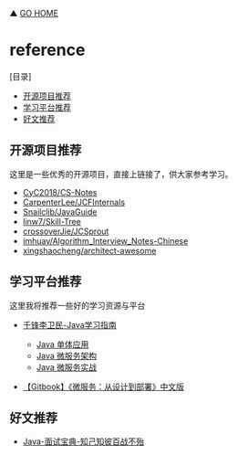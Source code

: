 ▲ [GO HOME](https://github.com/frank-lam/2019_campus_apply)



# reference

[目录]

- [开源项目推荐](#开源项目推荐)
- [学习平台推荐](#学习平台推荐)
- [好文推荐](#好文推荐)




## 开源项目推荐

这里是一些优秀的开源项目，直接上链接了，供大家参考学习。

- [CyC2018/CS-Notes](https://github.com/CyC2018/CS-Notes)
- [CarpenterLee/JCFInternals](https://github.com/CarpenterLee/JCFInternals)
- [Snailclib/JavaGuide](https://github.com/Snailclimb/JavaGuide)
- [linw7/Skill-Tree](https://github.com/linw7/Skill-Tree)
- [crossoverJie/JCSprout](https://github.com/crossoverJie/JCSprout)
- [imhuay/Algorithm_Interview_Notes-Chinese](https://github.com/imhuay/Algorithm_Interview_Notes-Chinese)
- [xingshaocheng/architect-awesome](https://github.com/xingshaocheng/architect-awesome)



## 学习平台推荐

这里我将推荐一些好的学习资源与平台

- [千锋李卫民-Java学习指南](http://www.funtl.com/)	
  - [Java 单体应用](https://www.bilibili.com/video/av29299488)
  - [Java 微服务架构](https://www.bilibili.com/video/av29384041)
  - [Java 微服务实战](https://www.bilibili.com/video/av29882762)

- [【Gitbook】《微服务：从设计到部署》中文版](https://docshome.gitbooks.io/microservices/content/)





## 好文推荐

- [Java-面试宝典-知己知彼百战不殆](http://www.funtl.com/2018/09/16/interview/Java-%E9%9D%A2%E8%AF%95%E5%AE%9D%E5%85%B8-%E7%9F%A5%E5%B7%B1%E7%9F%A5%E5%BD%BC%E7%99%BE%E6%88%98%E4%B8%8D%E6%AE%86/)

